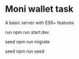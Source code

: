 # Moni wallet task

A basic server with ES6+ features

run
npm run start:dev

seed
npm run migrate

seed
npm run seed

